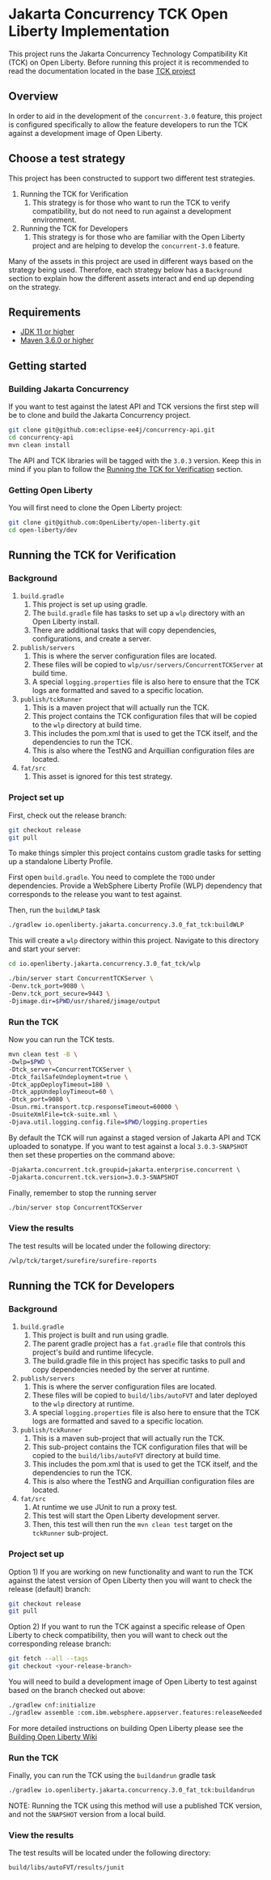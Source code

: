 # Jakarta Concurrency TCK Open Liberty Implementation

This project runs the Jakarta Concurrency Technology Compatibility Kit (TCK) on Open Liberty.
Before running this project it is recommended to read the documentation located in the base [TCK project](https://github.com/eclipse-ee4j/concurrency-api/blob/master/tck/README.md)

## Overview

In order to aid in the development of the `concurrent-3.0` feature, this project is configured specifically to allow
the feature developers to run the TCK against a development image of Open Liberty.

## Choose a test strategy

This project has been constructed to support two different test strategies.

1. Running the TCK for Verification
   1. This strategy is for those who want to run the TCK to verify compatibility, but do not need to run against a development environment.
2. Running the TCK for Developers
   1. This strategy is for those who are familiar with the Open Liberty project and are helping to develop the `concurrent-3.0` feature.

Many of the assets in this project are used in different ways based on the strategy being used. 
Therefore, each strategy below has a `Background` section to explain how the different assets interact and end up depending on the strategy.

## Requirements

- [JDK 11 or higher](https://adoptopenjdk.net/?variant=openjdk11)
- [Maven 3.6.0 or higher](https://maven.apache.org/download.cgi)

## Getting started

### Building Jakarta Concurrency

If you want to test against the latest API and TCK versions the first step will be to clone and build the Jakarta Concurrency project.

```sh
git clone git@github.com:eclipse-ee4j/concurrency-api.git
cd concurrency-api
mvn clean install
```

The API and TCK libraries will be tagged with the `3.0.3` version. Keep this in mind if you plan to follow the [Running the TCK for Verification](#Running-the-TCK-for-Verification) section. 

### Getting Open Liberty

You will first need to clone the Open Liberty project:

```sh
git clone git@github.com:OpenLiberty/open-liberty.git
cd open-liberty/dev
```

## Running the TCK for Verification

### Background

1. `build.gradle` 
   1. This project is set up using gradle.
   2. The `build.gradle` file has tasks to set up a `wlp` directory with an Open Liberty install.
   3. There are additional tasks that will copy dependencies, configurations, and create a server.
2. `publish/servers`
   1. This is where the server configuration files are located.
   2. These files will be copied to `wlp/usr/servers/ConcurrentTCKServer` at build time.
   3. A special `logging.properties` file is also here to ensure that the TCK logs are formatted and saved to a specific location.
3. `publish/tckRunner`
   1. This is a maven project that will actually run the TCK. 
   2. This project contains the TCK configuration files that will be copied to the `wlp` directory at build time.
   3. This includes the pom.xml that is used to get the TCK itself, and the dependencies to run the TCK. 
   4. This is also where the TestNG and Arquillian configuration files are located.
4. `fat/src`
   1. This asset is ignored for this test strategy.

### Project set up

First, check out the release branch: 

```sh
git checkout release
git pull
```

To make things simpler this project contains custom gradle tasks for setting up a standalone Liberty Profile.

First open `build.gradle`. 
You need to complete the `TODO` under dependencies.
Provide a WebSphere Liberty Profile (WLP) dependency that corresponds to the release you want to test against.

Then, run the `buildWLP` task

```sh
./gradlew io.openliberty.jakarta.concurrency.3.0_fat_tck:buildWLP
```

This will create a `wlp` directory within this project.
Navigate to this directory and start your server:

```sh
cd io.openliberty.jakarta.concurrency.3.0_fat_tck/wlp

./bin/server start ConcurrentTCKServer \
-Denv.tck_port=9080 \
-Denv.tck_port_secure=9443 \
-Djimage.dir=$PWD/usr/shared/jimage/output
```
### Run the TCK

Now you can run the TCK tests. 

```sh
mvn clean test -B \
-Dwlp=$PWD \
-Dtck_server=ConcurrentTCKServer \
-Dtck_failSafeUndeployment=true \
-Dtck_appDeployTimeout=180 \
-Dtck_appUndeployTimeout=60 \
-Dtck_port=9080 \
-Dsun.rmi.transport.tcp.responseTimeout=60000 \
-DsuiteXmlFile=tck-suite.xml \
-Djava.util.logging.config.file=$PWD/logging.properties
```

By default the TCK will run against a staged version of Jakarta API and TCK uploaded to sonatype.
If you want to test against a local `3.0.3-SNAPSHOT` then set these properties on the command above: 

```txt
-Djakarta.concurrent.tck.groupid=jakarta.enterprise.concurrent \
-Djakarta.concurrent.tck.version=3.0.3-SNAPSHOT
```

Finally, remember to stop the running server

```sh
./bin/server stop ConcurrentTCKServer
```

### View the results

The test results will be located under the following directory:

```txt
/wlp/tck/target/surefire/surefire-reports
```

## Running the TCK for Developers

### Background

1. `build.gradle` 
   1. This project is built and run using gradle.
   2. The parent gradle project has a `fat.gradle` file that controls this project's build and runtime lifecycle.
   3. The build.gradle file in this project has specific tasks to pull and copy dependencies needed by the server at runtime. 
2. `publish/servers`
   1. This is where the server configuration files are located.
   2. These files will be copied to `build/libs/autoFVT` and later deployed to the `wlp` directory at runtime.
   3. A special `logging.properties` file is also here to ensure that the TCK logs are formatted and saved to a specific location.
3. `publish/tckRunner`
   1. This is a maven sub-project that will actually run the TCK. 
   2. This sub-project contains the TCK configuration files that will be copied to the `build/libs/autoFVT` directory at build time.
   3. This includes the pom.xml that is used to get the TCK itself, and the dependencies to run the TCK. 
   4. This is also where the TestNG and Arquillian configuration files are located.
4. `fat/src`
   1. At runtime we use JUnit to run a proxy test.
   2. This test will start the Open Liberty development server.
   3. Then, this test will then run the `mvn clean test` target on the `tckRunner` sub-project.

### Project set up

Option 1) If you are working on new functionality and want to run the TCK against the latest version of 
Open Liberty then you will want to check the release (default) branch:

```sh
git checkout release
git pull
```

Option 2) If you want to run the TCK against a specific release of Open Liberty to check compatibility, 
then you will want to check out the corresponding release branch:

```sh
git fetch --all --tags
git checkout <your-release-branch>
```

You will need to build a development image of Open Liberty to test against based on the 
branch checked out above:

```sh
./gradlew cnf:initialize
./gradlew assemble :com.ibm.websphere.appserver.features:releaseNeeded
```

For more detailed instructions on building Open Liberty please see the [Building Open Liberty Wiki](https://github.com/OpenLiberty/open-liberty/wiki/Building-Open-Liberty)

### Run the TCK

Finally, you can run the TCK using the `buildandrun` gradle task

```sh
./gradlew io.openliberty.jakarta.concurrency.3.0_fat_tck:buildandrun
```

NOTE: Running the TCK using this method will use a published TCK version, and not the `SNAPSHOT` version from a local build. 

### View the results

The test results will be located under the following directory:

```txt
build/libs/autoFVT/results/junit
```